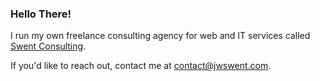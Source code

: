 ### Hello There!

I run my own freelance consulting agency for web and IT services called [Swent Consulting](https://www.swent-consulting.com).

If you'd like to reach out, contact me at [contact@jwswent.com](mailto:contact@jwswent.com).
